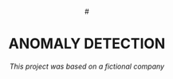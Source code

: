 <p align="center">
#<img src=""/>

<h1 align="center"> ANOMALY DETECTION</h1>
<h6 align="center"> This project was based on a fictional company</h6>
